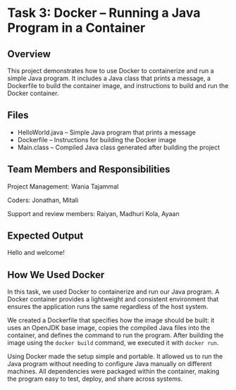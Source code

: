 # Task 3: Docker – Running a Java Program in a Container

## Overview  
This project demonstrates how to use Docker to containerize and run a simple Java program. It includes a Java class that prints a message, a Dockerfile to build the container image, and instructions to build and run the Docker container.

## Files  
- HelloWorld.java – Simple Java program that prints a message  
- Dockerfile – Instructions for building the Docker image  
- Main.class – Compiled Java class generated after building the project   

## Team Members and Responsibilities
Project Management: Wania Tajammal

Coders: Jonathan, Mitali

Support and review members: Raiyan, Madhuri Kola, Ayaan

## Expected Output  
Hello and welcome!

## How We Used Docker  
In this task, we used Docker to containerize and run our Java program. A Docker container provides a lightweight and consistent environment that ensures the application runs the same regardless of the host system.

We created a Dockerfile that specifies how the image should be built: it uses an OpenJDK base image, copies the compiled Java files into the container, and defines the command to run the program. After building the image using the `docker build` command, we executed it with `docker run`.

Using Docker made the setup simple and portable. It allowed us to run the Java program without needing to configure Java manually on different machines. All dependencies were packaged within the container, making the program easy to test, deploy, and share across systems.

